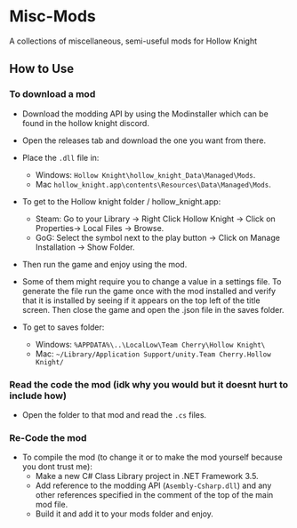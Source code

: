 # Misc-Mods
A collections of miscellaneous, semi-useful mods for Hollow Knight

## How to Use
### To download a mod 
- Download the modding API by using the Modinstaller which can be found in the hollow knight discord.
- Open the releases tab and download the one you want from there.
- Place the `.dll` file in: 
  - Windows: `Hollow Knight\hollow_knight_Data\Managed\Mods`.
  - Mac `hollow_knight.app\contents\Resources\Data\Managed\Mods`.
- To get to the Hollow knight folder / hollow_knight.app:
  - Steam: Go to your Library -> Right Click Hollow Knight -> Click on Properties-> Local Files -> Browse.
  - GoG: Select the symbol next to the play button -> Click on Manage Installation -> Show Folder.
- Then run the game and enjoy using the mod.

- Some of them might require you to change a value in a settings file. To generate the file run the game once with the mod installed and verify that it is installed by seeing if it appears on the top left of the title screen. Then close the game and open the .json file in the saves folder.
- To get to saves folder:
  - Windows: `%APPDATA%\..\LocalLow\Team Cherry\Hollow Knight\`
  - Mac: `~/Library/Application Support/unity.Team Cherry.Hollow Knight/`

### Read the code the mod (idk why you would but it doesnt hurt to include how)
- Open the folder to that mod and read the `.cs` files.
### Re-Code the mod
- To compile the mod (to change it or to make the mod yourself because you dont trust me):
  - Make a new C# Class Library project in .NET Framework 3.5.
  - Add reference to the modding API (`Asembly-Csharp.dll`) and any other references specified in the comment of the top of the main mod file.
  - Build it and add it to your mods folder and enjoy.
